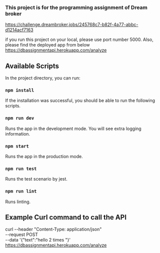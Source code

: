 ### This project is for the programming assignment of Dream broker
https://challenge.dreambroker.jobs/245768c7-b82f-4a77-abbc-d1214acf7163 <br />

if you run this project on your local, please use port number 5000.
Also, please find the deployed app from below https://dbassignmentapi.herokuapp.com/analyze

## Available Scripts

In the project directory, you can run:

### `npm install`

If the installation was successful, you should be able to run the following scripts.

### `npm run dev`
Runs the app in the development mode. You will see extra logging information.<br />

### `npm start`
Runs the app in the production mode.<br />

### `npm run test`
Runs the test scenario by jest.<br />

### `npm run lint`
Runs linting.<br />

## Example Curl command to call the API

 curl --header "Content-Type: application/json" \
            --request POST \
            --data '{"text":"hello 2 times  "}' \
            https://dbassignmentapi.herokuapp.com/analyze

